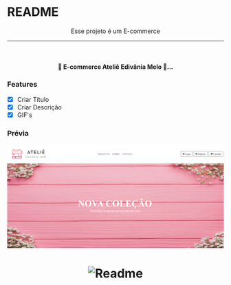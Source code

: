 # README
<p align="center"> Esse projeto é um E-commerce </p>



---
<br>

<h4 align="center">
 🚧  E-commerce Ateliê Edivânia Melo 🚧...
  </h4>

### Features
- [X] Criar Título
- [X] Criar Descrição
- [X] GIF's

### Prévia
<img alt="previa" src="./atelie.png"> 

<h1 align="center">
  <img alt="Readme" title="Readme" src="https://rafaelherculano.com.br/assets/images/busy.gif" />
</h1>
